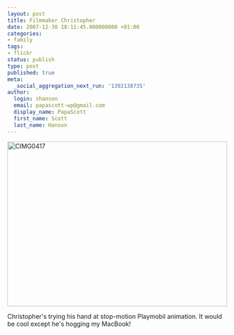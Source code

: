 ```yaml
---
layout: post
title: Filmmaker Christopher
date: 2007-12-30 18:11:45.000000000 +01:00
categories:
- family
tags:
- flickr
status: publish
type: post
published: true
meta:
  _social_aggregation_next_run: '1392138735'
author:
  login: shanson
  email: papascott-wp@gmail.com
  display_name: PapaScott
  first_name: Scott
  last_name: Hanson
---
```

<p><a href="http://www.flickr.com/photos/papascott/2149334928/" title="CIMG0417 by PapaScott, on Flickr"><img src="3.static.flickr.com/2135/2149334928_d444855beb.jpg" width="500" height="375" alt="CIMG0417" /></a></p>
<p>Christopher's trying his hand at stop-motion Playmobil animation. It would be cool except he's hogging my MacBook!</p>
